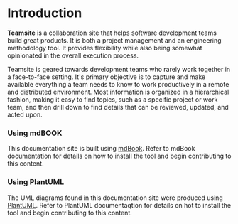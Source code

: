 # Introduction
**Teamsite** is a collaboration site that helps software development teams build great products. It is both a project management and an engineering methodology tool. It provides flexibility while also being somewhat opinionated in the overall execution process.

Teamsite is geared towards development teams who rarely work together in a face-to-face setting. It's primary objective is to capture and make available everything a team needs to know to work productively in a remote and distributed environment. Most information is organized in a hierarchical fashion, making it easy to find topics, such as a specific project or work team, and then drill down to find details that can be reviewed, updated, and acted upon.

### Using mdBOOK
This documentation site is built using [mdBook](https://rust-lang.github.io/mdBook/). Refer to mdBook documentation for details on how to install the tool and begin contributing to this content.

### Using PlantUML
The UML diagrams found in this documentation site were produced using [PlantUML](https://plantuml.com/). Refer to PlantUML documentaqtion for details on hot to install the tool and begin contributing to this content.
